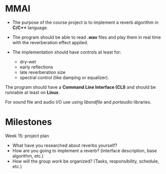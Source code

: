 # MMAI

- The purpose of the course project is to implement a reverb algorithm in **C/C++** language. 

- The program should be able to read **.wav** files and play them in real time with the reverberation effect applied. 
  
- The implementation should have controls at least for:
  - dry-wet
  - early reflections
  - late reverberation size
  - spectral control (like damping or equalizer). 

The program should have a **Command Line Interface (CLI)** and should be runnable at least on **Linux**. 

For sound file and audio I/O use using *libsndfile* and *portaudio* libraries.

# Milestones

Week 15: project plan
- What have you researched about reverbs yourself?
- How are you going to implement a reverb? (interface description, base algorithm, etc.) 
- How will the group work be organized? (Tasks, responsibility, schedule, etc.)
